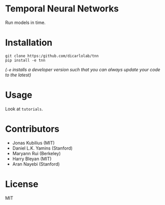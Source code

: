 # Temporal Neural Networks

Run models in time.

# Installation

```
git clone https:/github.com/dicarlolab/tnn
pip install -e tnn
```

*(`-e` installs a developer version such that you can always update your code to the latest)*

# Usage

Look at `tutorials`.

# Contributors

- Jonas Kubilius (MIT)
- Daniel L.K. Yamins (Stanford)
- Maryann Rui (Berkeley)
- Harry Bleyan (MIT)
- Aran Nayebi (Stanford)

# License

MIT
